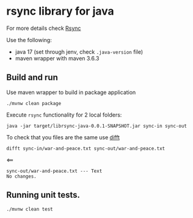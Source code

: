 # rsync library for java

For more details check [Rsync](https://en.wikipedia.org/wiki/Rsync)

Use the following:
* java 17 (set through jenv, check `.java-version` file)
* maven wrapper with maven 3.6.3

## Build and run 

Use maven wrapper to build in package application 
```
./mvnw clean package
```

Execute `rsync` functionality for 2 local folders:
```
java -jar target/librsync-java-0.0.1-SNAPSHOT.jar sync-in sync-out
```

To check that you files are the same use [difft](https://github.com/Wilfred/difftastic)
```
difft sync-in/war-and-peace.txt sync-out/war-and-peace.txt 
```
<== 
```
sync-out/war-and-peace.txt --- Text
No changes.
```

## Running unit tests.

```
./mvnw clean test
```

